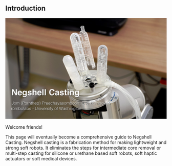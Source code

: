 ## Introduction

![Three Finger Gripper](images/tripodHeroText.jpg)

Welcome friends!

This page will eventually become a comprehensive guide to Negshell Casting. Negshell casting is a fabrication method for making lightweight and strong soft robots. It eliminates the steps for intermediate core removal or multi-step casting for silicone or urethane based soft robots, soft haptic actuators or soft medical devices.

